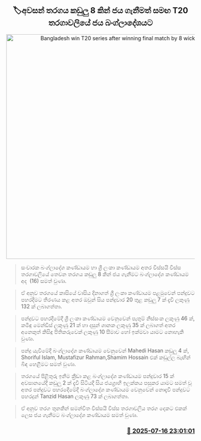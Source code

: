 <p align='center'><b><h2 align='center' title='Bangladesh win T20 series after winning final match by 8 wickets'>🏷අවසන් තරගය කඩුලු 8 කින් ජය ගැනීමත් සමඟ T20 තරගාවලියේ ජය බංග්ලාදේශයට</h2></b></p>
<p align='center'><img src='https://helakuru.sgp1.cdn.digitaloceanspaces.com/esana/images/lib/sl-vs-ban-2nd-t20.jpg' width='600' alt='Bangladesh win T20 series after winning final match by 8 wickets'></p>

> සංචාරක බංග්ලාදේශ කණ්ඩායම හා ශ්‍රී ලංකා කණ්ඩායම අතර විස්සයි විස්ස තරගාවලියේ තෙවන තරගය කඩුලු 8 කින් ජය ගැනීමට බංග්ලා‍දේශ කණ්ඩායම අද  (16) සමත් වුණා.

> ඒ අනුව තරගයේ කාසියේ වාසිය දිනාගත් ශ්‍රී ලංකා කණ්ඩායම පළමුවෙන් පන්දුවට පහරදීමට තීරණය කළ අතර ඔවුන් සිය පන්දුවාර 20 තුළ කඩුලු 7 ක් දැවී ලකුණු 132 ක් ලබාගත්තා.

> පන්දුවට පහරදීමේදී ශ්‍රී ලංකා කණ්ඩායම වෙනුවෙන් පැතුම් නිස්සංක ලකුණු 46 ක්, කමිඳු මෙන්ඩිස් ලකුණු 21 ක් හා දසුන් ශානක ලකුණු 35 ක් ලබාගත් අතර අනෙකුත් කිසිඳු පිතිකරුවෙක් ලකුණු 10 සීමාව හෝ ඉක්මවා යාමට නොහැකි වුණා.

> පන්දු යැවීමේදී බංග්ලාදේශ කණ්ඩායම වෙනුවෙන් Mahedi Hasan කඩුලු 4 ක්, Shoriful Islam, Mustafizur Rahman,Shamim Hossain එක් කඩුල්ල බැඟින් බිඳ හෙළීමට සමත් වුණා.

> තරගයේ පිළිතුරු ඉනිම ක්‍රීඩා කළ බංග්ලාදේශ කණ්ඩායම පන්දුවාර 15 ක් අවසානයේදී කඩුලු 2 ක් දැවී සිටියදී සිය ජයග්‍රාහී ඉලක්කය පසුකර යාමට සමත් වූ අතර පන්දුවට පහරදෙීමේදී බංග්ලාදේශ කණ්ඩායම වෙනුවෙන් නොදැවී පන්දුවට පහරදුන් Tanzid Hasan ලකුණු 73 ක් ලබාගත්තා.

> ඒ අනුව තරග තුනකින් සමන්විත විස්සයි විස්ස තරගාවලිය තරග දෙකට එකක් ලෙස ජය ගැනීමට බංග්ලාදේශ කණ්ඩායම සමත් වුණා.



<h3 align='right'><a href='https://www.helakuru.lk/esana/p/111923/'>📅 2025-07-16 23:01:01</a></h3>
